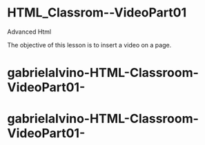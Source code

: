 # HTML_Classrom--VideoPart01

Advanced Html 


The objective of this lesson is to insert a video on a page.
# gabrielalvino-HTML-Classroom-VideoPart01-
# gabrielalvino-HTML-Classroom-VideoPart01-
